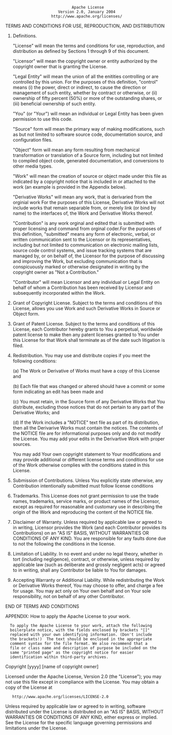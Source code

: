                                  Apache License
                           Version 2.0, January 2004
                        http://www.apache.org/licenses/

   TERMS AND CONDITIONS FOR USE, REPRODUCTION, AND DISTRIBUTION

   1. Definitions.

      "License" will mean the terms and conditions for use, reproduction,
      and distribution as defined by Sections 1 through 9 of this document.

      "Licensor" will mean the copyright owner or entity authorized by
      the copyright owner that is granting the License.

      "Legal Entity" will mean the union of all the enitities controlling or 
      are controlled by this union. For the purposes of this definition,
      "control" means (i) the power, direct or indirect, to cause the
      direction or management of such entity, whether by contract or
      otherwise, or (ii) ownership of fifty percent (50%) or more of the
      outstanding shares, or (iii) beneficial ownership of such entity.

      "You" (or "Your") will mean an individual or Legal Entity
      has been given permission to use this code. 

      "Source" form will mean the primary way of making modifications,
      such as but not limited to software source code, documentation
      source, and configuration files.

      "Object" form will mean any form resulting from mechanical
      transformation or translation of a Source form, including but
      not limited to compiled object code, generated documentation,
      and conversions to other media types.

      "Work" will mean the creation of source or object made under this file
      as indicated by a copyright notice that is included in or attached to the work
      (an example is provided in the Appendix below).

      "Derivative Works" will mean any work, that is derivaried from the orginial work
      For the purposes of this License, Derivative Works will not include works that remain
      separable from, or merely link (or bind by name) to the interfaces of,
      the Work and Derivative Works thereof.

      "Contribution" is any work orginal and edited that is submitted 
      with proper licensing and command from orginal coder.For the purposes of 
      this definition, "submitted" means any form of electronic, verbal, or written 
      communication sent to the Licensor or its representatives, including but not limited to
      communication on electronic mailing lists, source code control systems,
      and issue tracking systems that are managed by, or on behalf of, the
      Licensor for the purpose of discussing and improving the Work, but
      excluding communication that is conspicuously marked or otherwise
      designated in writing by the copyright owner as "Not a Contribution."

      "Contributor" will mean Licensor and any individual or Legal Entity
      on behalf of whom a Contribution has been received by Licensor and
      subsequently incorporated within the Work.

   2. Grant of Copyright License. Subject to the terms and conditions of
      this License, allows you use Work and such Derivative Works in 
      Source or Object form.

   3. Grant of Patent License. Subject to the terms and conditions of
      this License, each Contributor hereby grants to You a perpetual,
      worldwide patent license to make then 
      any patent licenses granted to You under this License for that 
      Work shall terminate as of the date such litigation is filed.

   4. Redistribution. You may use and distribute copies if you meet
      the following conditions:
      
      (a) The Work or Derivative of Works must have a copy of this 
          License and 

      (b) Each file that was changed or altered should have a commit or
          some form indicating an edit has been made and 
          

      (c) You must retain, in the Source form of any Derivative Works
          that You distribute, excluding those notices that do not pertain to any part of
          the Derivative Works; and

      (d) If the Work includes a "NOTICE" text file as part of its
          distribution, then all the Derivarive Works must contain the notices.
          The contents of the NOTICE file are for informational purposes only and
          do not modify the License. You may add your edits in the Derivartive Work
          with proper sources. 

      You may add Your own copyright statement to Your modifications and
      may provide additional or different license terms and conditions
      for use of the Work otherwise complies with the conditions stated 
      in this License.

   5. Submission of Contributions. Unless You explicitly state otherwise,
      any Contribution intentionally submitted must follow license conditions

   6. Trademarks. This License does not grant permission to use the trade
      names, trademarks, service marks, or product names of the Licensor,
      except as required for reasonable and customary use in describing the
      origin of the Work and reproducing the content of the NOTICE file.

   7. Disclaimer of Warranty. Unless required by applicable law or
      agreed to in writing, Licensor provides the Work (and each
      Contributor provides its Contributions) on an "AS IS" BASIS,
      WITHOUT WARRANTIES OR CONDITIONS OF ANY KIND. You are responsible
      for any faults done due to not the following the conditions in the license.

   8. Limitation of Liability. In no event and under no legal theory,
      whether in tort (including negligence), contract, or otherwise,
      unless required by applicable law (such as deliberate and grossly
      negligent acts) or agreed to in writing, shall any Contributor be
      liable to You for damages.

   9. Accepting Warranty or Additional Liability. While redistributing
      the Work or Derivative Works thereof, You may choose to offer,
      and charge a fee for usage. You may act only on Your own behalf and 
      on Your sole responsibility, not on behalf of any other Contributor. 

   END OF TERMS AND CONDITIONS

   APPENDIX: How to apply the Apache License to your work.

      To apply the Apache License to your work, attach the following
      boilerplate notice, with the fields enclosed by brackets "[]"
      replaced with your own identifying information. (Don't include
      the brackets!)  The text should be enclosed in the appropriate
      comment syntax for the file format. We also recommend that a
      file or class name and description of purpose be included on the
      same "printed page" as the copyright notice for easier
      identification within third-party archives.

   Copyright [yyyy] [name of copyright owner]

   Licensed under the Apache License, Version 2.0 (the "License");
   you may not use this file except in compliance with the License.
   You may obtain a copy of the License at

       http://www.apache.org/licenses/LICENSE-2.0

   Unless required by applicable law or agreed to in writing, software
   distributed under the License is distributed on an "AS IS" BASIS,
   WITHOUT WARRANTIES OR CONDITIONS OF ANY KIND, either express or implied.
   See the License for the specific language governing permissions and
   limitations under the License.
